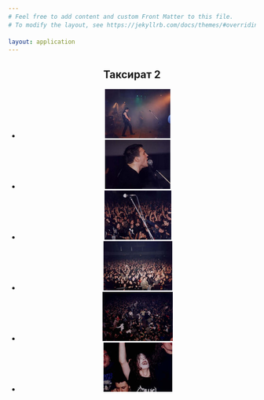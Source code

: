```yaml
---
# Feel free to add content and custom Front Matter to this file.
# To modify the layout, see https://jekyllrb.com/docs/themes/#overriding-theme-defaults

layout: application
---
```


<article class='gallery'>
  <header>
    <h2 class='title'>Таксират 2</h2>
    <ul>
      <li>
        <a href="/uploads/gallery/taksirat_2/taksirat2_01.jpg" class="lightbox" rel="lightbox"><img alt="Medium_taksirat2_01" src="/uploads/gallery/taksirat_2/medium_taksirat2_01.jpg" /></a>
      </li>
      <li>
        <a href="/uploads/gallery/taksirat_2/taksirat2_02.jpg" class="lightbox" rel="lightbox"><img alt="Medium_taksirat2_02" src="/uploads/gallery/taksirat_2/medium_taksirat2_02.jpg" /></a>
      </li>
      <li>
        <a href="/uploads/gallery/taksirat_2/taksirat2_03.jpg" class="lightbox" rel="lightbox"><img alt="Medium_taksirat2_03" src="/uploads/gallery/taksirat_2/medium_taksirat2_03.jpg" /></a>
      </li>
      <li>
        <a href="/uploads/gallery/taksirat_2/taksirat2_04.jpg" class="lightbox" rel="lightbox"><img alt="Medium_taksirat2_04" src="/uploads/gallery/taksirat_2/medium_taksirat2_04.jpg" /></a>
      </li>
      <li>
        <a href="/uploads/gallery/taksirat_2/taksirat2_05.jpg" class="lightbox" rel="lightbox"><img alt="Medium_taksirat2_05" src="/uploads/gallery/taksirat_2/medium_taksirat2_05.jpg" /></a>
      </li>
      <li>
        <a href="/uploads/gallery/taksirat_2/taksirat2_06.jpg" class="lightbox" rel="lightbox"><img alt="Medium_taksirat2_06" src="/uploads/gallery/taksirat_2/medium_taksirat2_06.jpg" /></a>
      </li>
    </ul>
  </header>
</article>
